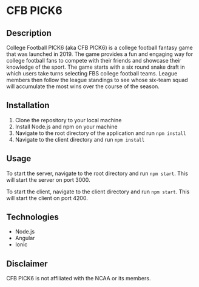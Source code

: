 # CFB PICK6

## Description

College Football PICK6 (aka CFB PICK6) is a college football fantasy game that was launched in 2019. The game provides a fun and engaging way for college football fans to compete with their friends and showcase their knowledge of the sport. The game starts with a six round snake draft in which users take turns selecting FBS college football teams. League members then follow the league standings to see whose six-team squad will accumulate the most wins over the course of the season.

## Installation

1. Clone the repository to your local machine
2. Install Node.js and npm on your machine
3. Navigate to the root directory of the application and run `npm install`
4. Navigate to the client directory and run `npm install`

## Usage

To start the server, navigate to the root directory and run `npm start`. This will start the server on port 3000.

To start the client, navigate to the client directory and run `npm start`. This will start the client on port 4200.

## Technologies

- Node.js
- Angular
- Ionic

## Disclaimer

CFB PICK6 is not affiliated with the NCAA or its members.

